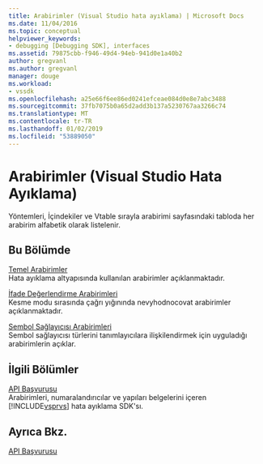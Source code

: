```yaml
---
title: Arabirimler (Visual Studio hata ayıklama) | Microsoft Docs
ms.date: 11/04/2016
ms.topic: conceptual
helpviewer_keywords:
- debugging [Debugging SDK], interfaces
ms.assetid: 79875cbb-f946-49d4-94eb-941d0e1a40b2
author: gregvanl
ms.author: gregvanl
manager: douge
ms.workload:
- vssdk
ms.openlocfilehash: a25e66f6ee86ed0241efceae084d0e8e7abc3488
ms.sourcegitcommit: 37fb7075b0a65d2add3b137a5230767aa3266c74
ms.translationtype: MT
ms.contentlocale: tr-TR
ms.lasthandoff: 01/02/2019
ms.locfileid: "53889050"
---
```

# <a name="interfaces-visual-studio-debugging"></a>Arabirimler (Visual Studio Hata Ayıklama)
Yöntemleri, İçindekiler ve Vtable sırayla arabirimi sayfasındaki tabloda her arabirim alfabetik olarak listelenir.  
  
## <a name="in-this-section"></a>Bu Bölümde  
 [Temel Arabirimler](../../../extensibility/debugger/reference/core-interfaces.md)  
 Hata ayıklama altyapısında kullanılan arabirimler açıklanmaktadır.  
  
 [İfade Değerlendirme Arabirimleri](../../../extensibility/debugger/reference/expression-evaluation-interfaces.md)  
 Kesme modu sırasında çağrı yığınında nevyhodnocovat arabirimler açıklanmaktadır.  
  
 [Sembol Sağlayıcısı Arabirimleri](../../../extensibility/debugger/reference/symbol-provider-interfaces.md)  
 Sembol sağlayıcısı türlerini tanımlayıcılara ilişkilendirmek için uyguladığı arabirimlerin açıklar.  
  
## <a name="related-sections"></a>İlgili Bölümler  
 [API Başvurusu](../../../extensibility/debugger/reference/api-reference-visual-studio-debugging.md)  
 Arabirimleri, numaralandırıcılar ve yapıları belgelerini içeren [!INCLUDE[vsprvs](../../../code-quality/includes/vsprvs_md.md)] hata ayıklama SDK'sı.  
  
## <a name="see-also"></a>Ayrıca Bkz.  
 [API Başvurusu](../../../extensibility/debugger/reference/api-reference-visual-studio-debugging.md)